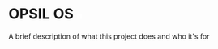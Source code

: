 
# OPSIL OS <img src="https://github.com/FlyNightSky/OPSIL-OS/blob/main/New%20Project%20(5).png?raw=true" width="10">



A brief description of what this project does and who it's for

